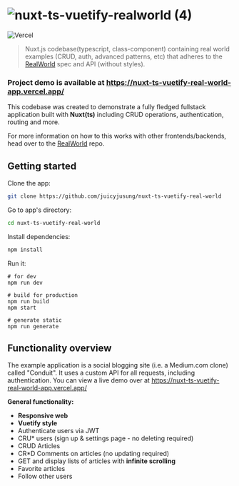 # ![nuxt-ts-vuetify-realworld (4)](https://user-images.githubusercontent.com/46892438/109449222-39945f80-7a8b-11eb-8c27-5927f8a58e5a.png)

![Vercel](https://therealsujitk-vercel-badge.vercel.app/?app=nuxt-ts-vuetify-real-world-app)


> Nuxt.js codebase(typescript, class-component) containing real world examples (CRUD, auth, advanced patterns, etc) that adheres to the [RealWorld](https://github.com/gothinkster/realworld) spec and API (without styles).

### Project demo is available at https://nuxt-ts-vuetify-real-world-app.vercel.app/

This codebase was created to demonstrate a fully fledged fullstack application built with **Nuxt(ts)** including CRUD operations, authentication, routing and more.

For more information on how to this works with other frontends/backends, head over to the [RealWorld](https://github.com/gothinkster/realworld) repo.

## Getting started

Clone the app:

```bash
git clone https://github.com/juicyjusung/nuxt-ts-vuetify-real-world
```

Go to app's directory:
```bash
cd nuxt-ts-vuetify-real-world
```

Install dependencies:
``` bash
npm install
```

Run it:
```
# for dev
npm run dev

# build for production
npm run build
npm start

# generate static
npm run generate

```

## Functionality overview
The example application is a social blogging site (i.e. a Medium.com clone) called "Conduit". It uses a custom API for all requests, including authentication. You can view a live demo over at https://nuxt-ts-vuetify-real-world-app.vercel.app/

**General functionality:**

- **Responsive web**
- **Vuetify style**
- Authenticate users via JWT
- CRU* users (sign up & settings page - no deleting required)
- CRUD Articles
- CR*D Comments on articles (no updating required)
- GET and display lists of articles with **infinite scrolling**
- Favorite articles
- Follow other users
